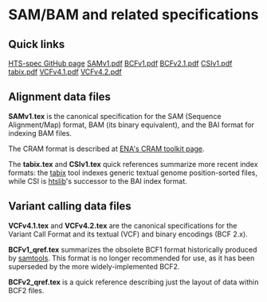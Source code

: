 SAM/BAM and related specifications
==================================

Quick links
-----------

[HTS-spec GitHub page]
[SAMv1.pdf]
[BCFv1.pdf]
[BCFv2.1.pdf]
[CSIv1.pdf]
[tabix.pdf]
[VCFv4.1.pdf]
[VCFv4.2.pdf]

Alignment data files
--------------------

**SAMv1.tex** is the canonical specification for the SAM (Sequence Alignment/Map) format, BAM (its binary equivalent), and the BAI format for indexing BAM files.

The CRAM format is described at [ENA's CRAM toolkit page][ena-cram].

The **tabix.tex** and **CSIv1.tex** quick references summarize more recent index formats: the [tabix] tool indexes generic textual genome position-sorted files, while CSI is [htslib]'s successor to the BAI index format.

Variant calling data files
--------------------------

**VCFv4.1.tex** and **VCFv4.2.tex** are the canonical specifications for the Variant Call Format and its textual (VCF) and binary encodings (BCF 2.x).

**BCFv1_qref.tex** summarizes the obsolete BCF1 format historically produced by [samtools].  This format is no longer recommended for use, as it has been superseded by the more widely-implemented BCF2.

**BCFv2_qref.tex** is a quick reference describing just the layout of data within BCF2 files.

[ena-cram]:   http://www.ebi.ac.uk/ena/about/cram_toolkit
[htslib]:     https://github.com/samtools/htslib
[samtools]:   https://github.com/samtools/samtools
[tabix]:      https://github.com/samtools/tabix
[SAMv1.pdf]:    http://samtools.github.io/hts-specs/SAMv1.pdf
[BCFv1.pdf]:    http://samtools.github.io/hts-specs/BCFv1_qref.pdf
[BCFv2.1.pdf]:  http://samtools.github.io/hts-specs/BCFv2_qref.pdf
[CSIv1.pdf]:    http://samtools.github.io/hts-specs/CSIv1.pdf
[tabix.pdf]:    http://samtools.github.io/hts-specs/tabix.pdf
[VCFv4.1.pdf]:  http://samtools.github.io/hts-specs/VCFv4.1.pdf
[VCFv4.2.pdf]:  http://samtools.github.io/hts-specs/VCFv4.2.pdf
[HTS-spec GitHub page]:  http://samtools.github.io/hts-specs/

<!-- vim:set linebreak: -->
